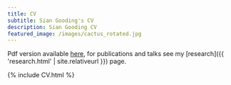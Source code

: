 ```yaml
---
title: CV
subtitle: Sian Gooding's CV
description: Sian Gooding CV
featured_image: /images/cactus_rotated.jpg
---
```


Pdf version available <a href="https://drive.google.com/file/d/16RQc54plzu0Gs7eNf0fybOBZrN2TnLcK/view?usp=sharing">here</a>, for publications and talks see my [research]({{ 'research.html' | site.relativeurl }}) page.

{% include CV.html %}